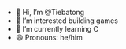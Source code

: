 - 👋 Hi, I’m @Tiebatong
- 👀 I’m interested building games
- 🌱 I’m currently learning C
- 😄 Pronouns: he/him

<!---
Tiebatong/Tiebatong is a ✨ special ✨ repository because its `README.md` (this file) appears on your GitHub profile.
You can click the Preview link to take a look at your changes.
--->
